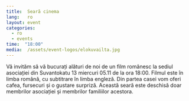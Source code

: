 ```yaml
---
title:  Seară cinema
lang:   ro
layout: event
categories:
  - ro
  - events
time:  "18:00"
media:  /assets/event-logos/elokuvailta.jpg
---
```


Vă invităm să vă bucurați alături de noi de un film românesc la sediul asociației din Suvantokatu 13 miercuri 05.11 de la ora 18:00. Filmul este în limba română, cu subtitrare în limba engleză.
Din partea casei vom oferi cafea, fursecuri și o gustare surpriză.
Această seară este deschisă doar membrilor asociației și membrilor familiilor acestora.
